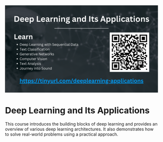 ![Deep Learning and Its Applications](https://raw.githubusercontent.com/rhiosutoyo/Teaching-Deep-Learning-and-Its-Applications/main/images/deep-learning-and-its-applications.png)

# Deep Learning and Its Applications

This course introduces the building blocks of deep learning and provides an overview of various deep learning architectures.
It also demonstrates how to solve real-world problems using a practical approach.
